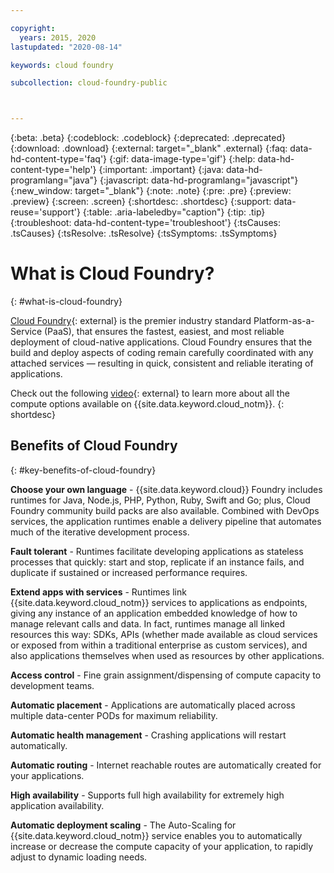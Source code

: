 ```yaml
---

copyright:
  years: 2015, 2020
lastupdated: "2020-08-14"

keywords: cloud foundry

subcollection: cloud-foundry-public



---
```



{:beta: .beta}
{:codeblock: .codeblock}
{:deprecated: .deprecated}
{:download: .download}
{:external: target="_blank" .external}
{:faq: data-hd-content-type='faq'}
{:gif: data-image-type='gif'}
{:help: data-hd-content-type='help'}
{:important: .important}
{:java: data-hd-programlang="java"}
{:javascript: data-hd-programlang="javascript"}
{:new_window: target="_blank"}
{:note: .note}
{:pre: .pre}
{:preview: .preview}
{:screen: .screen}
{:shortdesc: .shortdesc}
{:support: data-reuse='support'}
{:table: .aria-labeledby="caption"}
{:tip: .tip}
{:troubleshoot: data-hd-content-type='troubleshoot'}
{:tsCauses: .tsCauses}
{:tsResolve: .tsResolve}
{:tsSymptoms: .tsSymptoms}


# What is Cloud Foundry?
{: #what-is-cloud-foundry}

[Cloud Foundry](https://www.cloudfoundry.org/){: external} is the premier industry standard Platform-as-a-Service (PaaS), that ensures the fastest, easiest, and most reliable deployment of cloud-native applications. Cloud Foundry ensures that the build and deploy aspects of coding remain carefully coordinated with any attached services — resulting in quick, consistent and reliable iterating of applications.

Check out the following [video](https://www.youtube.com/watch?v=lH6EY761wgc){: external} to learn more about all the compute options available on {{site.data.keyword.cloud_notm}}.
{: shortdesc}

## Benefits of Cloud Foundry
{: #key-benefits-of-cloud-foundry}

**Choose your own language** - {{site.data.keyword.cloud}} Foundry includes runtimes for Java, Node.js, PHP, Python, Ruby, Swift and Go; plus, Cloud Foundry community build packs are also available. Combined with DevOps services, the application runtimes enable a delivery pipeline that automates much of the iterative development process.

**Fault tolerant** - Runtimes facilitate developing applications as stateless processes that quickly: start and stop, replicate if an instance fails, and duplicate if sustained or increased performance requires.

**Extend apps with services** - Runtimes link {{site.data.keyword.cloud_notm}} services to applications as endpoints, giving any instance of an application embedded knowledge of how to manage relevant calls and data. In fact, runtimes manage all linked resources this way: SDKs, APIs (whether made available as cloud services or exposed from within a traditional enterprise as custom services), and also applications themselves when used as resources by other applications.

**Access control** - Fine grain assignment/dispensing of compute capacity to development teams.

**Automatic placement** - Applications are automatically placed across multiple data-center PODs for maximum reliability.

**Automatic health management** - Crashing applications will restart automatically.

**Automatic routing** - Internet reachable routes are automatically created for your applications.

**High availability** - Supports full high availability for extremely high application availability.

**Automatic deployment scaling** - The Auto-Scaling for {{site.data.keyword.cloud_notm}} service enables you to automatically increase or decrease the compute capacity of your application, to rapidly adjust to dynamic loading needs.


